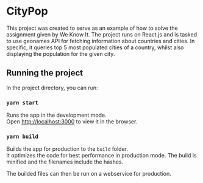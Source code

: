 # CityPop
This project was created to serve as an example of how to solve the assignment given by We Know It.
The project runs on React.js and is tasked to use geonames API for fetching information about countries and cities.
In specific, it queries top 5 most populated cities of a country, whilst also displaying the population for the given city.

## Running the project
In the project directory, you can run:

### `yarn start`
Runs the app in the development mode.\
Open [http://localhost:3000](http://localhost:3000) to view it in the browser.


### `yarn build`
Builds the app for production to the `build` folder.\
It optimizes the code for best performance in production mode.
The build is minified and the filenames include the hashes.

The builded files can then be run on a webservice for production.
